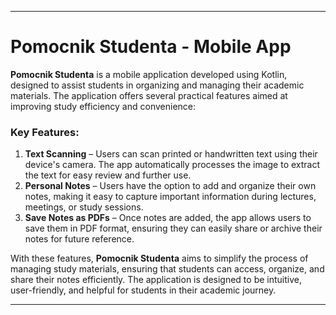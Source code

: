 

---

# Pomocnik Studenta - Mobile App

**Pomocnik Studenta** is a mobile application developed using Kotlin, designed to assist students in organizing and managing their academic materials. The application offers several practical features aimed at improving study efficiency and convenience:

### Key Features:
1. **Text Scanning** – Users can scan printed or handwritten text using their device's camera. The app automatically processes the image to extract the text for easy review and further use.
2. **Personal Notes** – Users have the option to add and organize their own notes, making it easy to capture important information during lectures, meetings, or study sessions.
3. **Save Notes as PDFs** – Once notes are added, the app allows users to save them in PDF format, ensuring they can easily share or archive their notes for future reference.

With these features, **Pomocnik Studenta** aims to simplify the process of managing study materials, ensuring that students can access, organize, and share their notes efficiently. The application is designed to be intuitive, user-friendly, and helpful for students in their academic journey.

---

